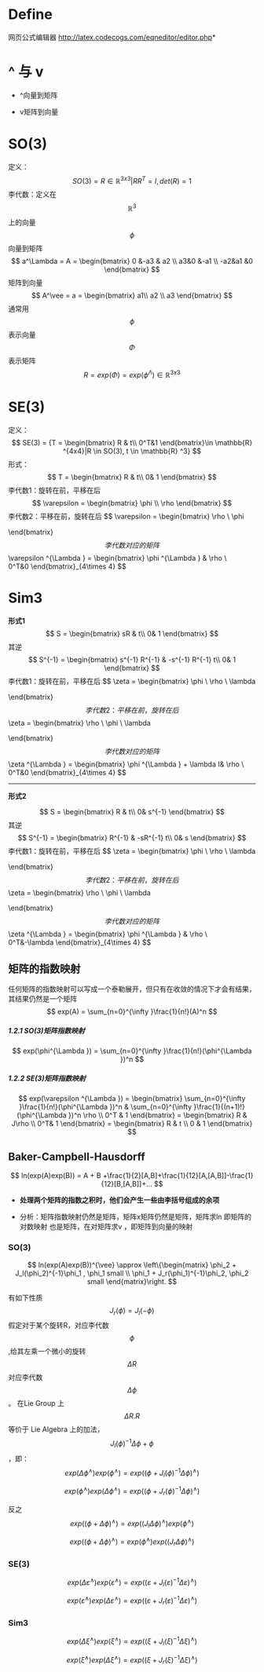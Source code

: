# Define

网页公式编辑器  http://latex.codecogs.com/eqneditor/editor.php*



# ^  与 v

- ^向量到矩阵

- v矩阵到向量



# SO(3)

定义：
$$
SO(3) = {R\in \mathbb{R} ^{3x3}|RR^T=I,det(R)=1}
$$
李代数：定义在 $$ \mathbb{R}^3 $$ 上的向量
$$
\phi
$$
向量到矩阵
$$
a^\Lambda  = A = \begin{bmatrix}
0 &-a3  & a2 \\ 
 a3&0  &-a1 \\ 
 -a2&a1  &0 
\end{bmatrix}
$$
矩阵到向量
$$
A^\vee  = a = \begin{bmatrix}
a1\\ a2
\\ a3
\end{bmatrix}
$$
通常用 $$\phi $$ 表示向量 $$\Phi$$ 表示矩阵
$$
R = exp(\Phi) = exp(\phi^{\Lambda })  \in \mathbb{R}^{3x3}
$$




# SE(3)

定义：
$$
SE(3) = {T = \begin{bmatrix}
R & t\\ 
 0^T&1 
\end{bmatrix}\in \mathbb{R} ^{4x4}|R \in SO(3), t \in \mathbb{R} ^3}
$$
形式：
$$
T = \begin{bmatrix}
R & t\\
 0& 1
\end{bmatrix}
$$
李代数1：旋转在前，平移在后
$$
\varepsilon  = \begin{bmatrix}
\phi \\ \rho 
\end{bmatrix}
$$
 李代数2：平移在前，旋转在后
$$
\varepsilon  = \begin{bmatrix}
\rho \\ \phi 

\end{bmatrix}
$$
李代数对应的矩阵
$$
\varepsilon ^{\Lambda } = \begin{bmatrix}
\phi ^{\Lambda } & \rho \\  
 0^T&0 
\end{bmatrix}_{4\times 4}
$$


# Sim3

**形式1**
$$
S = \begin{bmatrix}
sR & t\\
 0& 1
\end{bmatrix}
$$
其逆
$$
S^{-1} = \begin{bmatrix}
s^{-1} R^{-1}  & -s^{-1} R^{-1}  t\\
 0& 1
\end{bmatrix}
$$
李代数1：旋转在前，平移在后
$$
 \zeta  = \begin{bmatrix}
\phi \\ \rho 
\\ \lambda 

\end{bmatrix}
$$
 李代数2：平移在前，旋转在后
$$
 \zeta  = \begin{bmatrix}
\rho \\ \phi 
\\ \lambda 

\end{bmatrix}
$$
李代数对应的矩阵
$$
 \zeta ^{\Lambda } = \begin{bmatrix}
\phi ^{\Lambda }  + \lambda I& \rho \\  
 0^T&0 
\end{bmatrix}_{4\times 4}
$$

----

**形式2**


$$
S = \begin{bmatrix}
R & t\\
 0& s^{-1}
\end{bmatrix}
$$
其逆
$$
S^{-1} = \begin{bmatrix}
R^{-1}  & -sR^{-1}  t\\
 0& s
\end{bmatrix}
$$
李代数1：旋转在前，平移在后
$$
 \zeta  = \begin{bmatrix}
\phi \\ \rho 
\\ \lambda 

\end{bmatrix}
$$
 李代数2：平移在前，旋转在后
$$
 \zeta  = \begin{bmatrix}
\rho \\ \phi 
\\ \lambda 

\end{bmatrix}
$$
李代数对应的矩阵
$$
 \zeta ^{\Lambda } = \begin{bmatrix}
\phi ^{\Lambda }  & \rho \\  
 0^T&-\lambda 
\end{bmatrix}_{4\times 4}
$$


## 矩阵的指数映射

任何矩阵的指数映射可以写成一个泰勒展开，但只有在收敛的情况下才会有结果，其结果仍然是一个矩阵
$$
exp(A) =  \sum_{n=0}^{\infty }\frac{1}{n!}(A)^n
$$

##### 1.2.1 SO(3)矩阵指数映射

$$
exp(\phi^{\Lambda }) =  \sum_{n=0}^{\infty }\frac{1}{n!}(\phi^{\Lambda })^n
$$

##### 1.2.2 SE(3)矩阵指数映射

$$
exp(\varepsilon ^{\Lambda }) = \begin{bmatrix}
 \sum_{n=0}^{\infty }\frac{1}{n!}(\phi^{\Lambda })^n &  \sum_{n=0}^{\infty }\frac{1}{(n+1)!}(\phi^{\Lambda })^n \rho \\ 0^T
 & 1
\end{bmatrix} = \begin{bmatrix}
R & J\rho  \\ 
 0^T& 1
\end{bmatrix}  = \begin{bmatrix}
R & t \\ 
 0 & 1
\end{bmatrix}
$$



## Baker-Campbell-Hausdorff

$$
ln(exp(A)exp(B)) = A + B +\frac{1}{2}[A,B]+\frac{1}{12}[A,[A,B]]-\frac{1}{12}[B,[A,B]]+...
$$

- **处理两个矩阵的指数之积时，他们会产生一些由李括号组成的余项**

- 分析：矩阵指数映射仍然是矩阵，矩阵x矩阵仍然是矩阵，矩阵求ln 即矩阵的对数映射 也是矩阵，在对矩阵求v ，即矩阵到向量的映射

### SO(3)

$$
ln(exp(A)exp(B))^{\vee}  \approx \left\{\begin{matrix}
\phi_2 + J_l(\phi_2)^{-1}\phi_1 , \phi_1   small \\ 
 \phi_1 + J_r(\phi_1)^{-1}\phi_2, \phi_2   small 
\end{matrix}\right.
$$

有如下性质
$$
J_r(\phi) = J_l(-\phi)
$$
假定对于某个旋转R，对应李代数 $$\phi$$ ,给其左乘一个微小的旋转$$\Delta R$$ 对应李代数 $$ \Delta \phi$$ 。 在Lie Group 上 $$\Delta R.R$$ 等价于 Lie Algebra 上的加法， $$J_l(\phi)^{-1} \Delta \phi + \phi $$ ，即：
$$
exp(\Delta\phi^{\wedge })exp(\phi^{\wedge }) = exp((\phi + J_l(\phi)^{-1}\Delta \phi)^{\wedge} )
$$

$$
exp(\phi^{\wedge })exp(\Delta\phi^{\wedge }) = exp((\phi + J_r(\phi)^{-1}\Delta \phi)^{\wedge} )
$$

反之
$$
exp((\phi+\Delta\phi)^\wedge ) = exp((J_l\Delta \phi)^\wedge )exp(\phi^{\wedge})
$$

$$
exp((\phi+\Delta\phi)^\wedge ) = exp(\phi^{\wedge})exp((J_r\Delta \phi)^\wedge )
$$



### SE(3)

$$
exp(\Delta\varepsilon ^{\wedge })exp(\varepsilon ^{\wedge }) = exp((\varepsilon  + J_l(\varepsilon )^{-1}\Delta \varepsilon )^{\wedge} )
$$

$$
exp(\varepsilon ^{\wedge })exp(\Delta\varepsilon ^{\wedge }) = exp((\varepsilon + J_r(\varepsilon )^{-1}\Delta \varepsilon )^{\wedge} )
$$



### Sim3

$$
exp(\Delta\xi  ^{\wedge })exp(\xi  ^{\wedge }) = exp((\xi   + J_l(\xi  )^{-1}\Delta \xi )^{\wedge} )
$$

$$
exp(\xi  ^{\wedge })exp(\Delta\xi  ^{\wedge }) = exp((\xi  + J_r(\xi  )^{-1}\Delta \xi  )^{\wedge} )
$$

